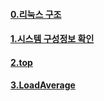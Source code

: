 

#### [0.리눅스 구조](https://github.com/himj131/study/blob/master/linuxBasic/0.%E1%84%85%E1%85%B5%E1%84%82%E1%85%AE%E1%86%A8%E1%84%89%E1%85%B3%E1%84%80%E1%85%AE%E1%84%8C%E1%85%A9.md)
#### [1.시스템 구성정보 확인](https://github.com/himj131/study/blob/master/linuxBasic/1.%EC%8B%9C%EC%8A%A4%ED%85%9C_%EA%B5%AC%EC%84%B1%EC%A0%95%EB%B3%B4_%ED%99%95%EC%9D%B8.md)

#### [2.top](https://github.com/himj131/study/blob/master/linuxBasic/2.top.md)
#### [3.LoadAverage](https://github.com/himj131/study/blob/master/linuxBasic/3.loadAerage.md)
